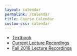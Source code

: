 ```yaml
---
layout: calendar
permalink: /calendar
title: Course Calendar
custom-css: calendar
---
```


- [Textbook](http://vr.cs.uiuc.edu)
- [Current Lecture Recordings](https://echo360.org/)
- [Fall 2016 Lecture Recordings](https://recordings.engineering.illinois.edu:8443/ess/portal/section/522cee14-3fb9-4bf4-8bfe-91549bff3638)
